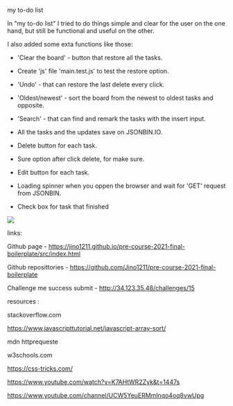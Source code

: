 my to-do list 

In "my to-do list" I tried to do things simple and clear for the user on the one hand, but still be functional and useful on the other.

I also added some exta functions like those:

* 'Clear the board' - button that restore all the tasks.

* Create 'js' file 'main.test.js' to test the restore option.

* 'Undo' - that can restore the last delete every click.

* 'Oldest/newest' - sort the board from the newest to oldest tasks and opposite.

* 'Search' - that can find and remark the tasks with the insert input.

* All the tasks and the updates save on JSONBIN.IO.

* Delete button for each task.

* Sure option after click delete, for make sure.

* Edit button for each task.

* Loading spinner when you oppen the browser and wait for 'GET' request from JSONBIN.

* Check box for task that finished 



 


![](gif.gif)





links:

Github page  -  https://jino1211.github.io/pre-course-2021-final-boilerplate/src/index.html

Github reposittories  - https://github.com/Jino1211/pre-course-2021-final-boilerplate

Challenge me success submit - http://34.123.35.48/challenges/15



resources :

stackoverflow.com

https://www.javascripttutorial.net/javascript-array-sort/

mdn httprequeste

w3schools.com

https://css-tricks.com/

https://www.youtube.com/watch?v=K7AHtWR2Zyk&t=1447s

https://www.youtube.com/channel/UCW5YeuERMmlnqo4oq8vwUpg
